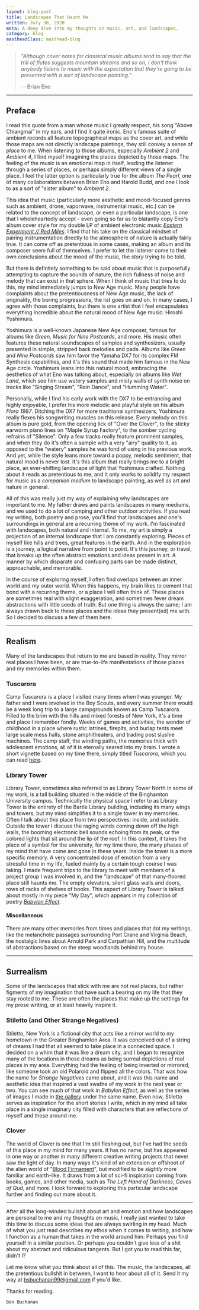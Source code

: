 ```yaml
---
layout: blog-post
title: Landscapes That Haunt Me
written: July 30, 2020
meta: A deep dive into my thoughts on music, art, and landscapes.
category: blog
mastheadClass: masthead-blog
---
```


> _"Although cover notes for classical music albums tend to say that the trill of flutes suggests mountain streams and so on, I don't think anybody listens to music with the expectation that they're going to be presented with a sort of landscape painting."_
>
> 	-- Brian Eno

<hr>

## Preface

I read this quote from a man whose music I greatly respect, his song "Above Chiangmai" in my ears, and I find it quite ironic. Eno's famous suite of ambient records all feature topographical maps as the cover art, and while those maps are not directly landscape paintings, they still convey a sense of _place_ to me. When listening to those albums, especially _Ambient 2_ and _Ambient 4_, I find myself imagining the places depicted by those maps. The feeling of the music is an emotional map in itself, leading the listener through a series of places, or perhaps simply different views of a single place. I feel the latter option is particularly true for the album _The Pearl_, one of many collaborations between Brian Eno and Harold Budd, and one I look to as a sort of "sister album" to _Ambient 2_.

This idea that music (particularly more aesthetic and mood-focused genres such as ambient, drone, vaporwave, instrumental music, etc.) can be related to the concept of landscape, or even a particular landscape, is one that I wholeheartedly accept - even going so far as to blatantly copy Eno's album cover style for my double LP of ambient electronic music [_Eastern Experiment // Red Miles_](/music/index.html). I find that his take on the classical mindset of pairing instrumentation directly to the atmosphere of nature is actually fairly true. It can come off as pretentious in some cases, making an album and its composer seem full of themselves. I prefer to let the listener come to their own conclusions about the mood of the music, the _story_ trying to be told.

But there is definitely something to be said about music that is purposefully attempting to capture the sounds of nature, the rich fullness of noise and melody that can exist in that sphere. When I think of music that tries to do this, my mind immediately jumps to New Age music. Many people have complaints about the pretentiousness of New Age music, the lack of originality, the boring progressions, the list goes on and on. In many cases, I agree with those complaints, but there is one artist that I feel encapsulates everything incredible about the natural mood of New Age music: Hiroshi Yoshimura.

Yoshimura is a well-known Japanese New Age composer, famous for albums like _Green_, _Music for Nine Postcards_, and more. His music often features these natural soundscapes of samples and synthesizers, usually presented in simple, stripped back melodies and pads. Albums like _Green_ and _Nine Postcards_ saw him favor the Yamaha DX7 for its complex FM Synthesis capabilities, and it's this sound that made him famous in the New Age circle. Yoshimura leans into this natural mood, embracing the aesthetics of what Eno was talking about, especially on albums like _Wet Land_, which see him use watery samples and misty walls of synth noise on tracks like "Singing Stream", "Rain Dance", and "Humming Water".

Personally, while I find his early work with the DX7 to be entrancing and highly enjoyable, I prefer his more melodic and playful style on his album _Flora 1987_. Ditching the DX7 for more traditional synthesizers, Yoshimura really flexes his songwriting muscles on this release. Every melody on this album is pure gold, from the opening lick of "Over the Clover", to the sticky earworm piano lines on "Maple Syrup Factory", to the somber cycling refrains of "Silence". Only a few tracks really feature prominent samples, and when they do it's often a sample with a very "airy" quality to it, as opposed to the "watery" samples he was fond of using in his previous work. And yet, while the style leans more toward a poppy, melodic sentiment, that natural mood is never lost. It's this album that really brings me to a bright place, an ever-shifting landscape of light that Yoshimura crafted. Nothing about it reads as pretentious to me, and it only works to solidify my respect for music as a _companion medium_ to landscape painting, as well as art and nature in general.

All of this was really just my way of explaining why landscapes are important to me. My father draws and paints landscapes in many mediums, and we used to do a lot of camping and other outdoor activities. If you read my writing, both poetry and prose, you'll find that landscapes and one's surroundings in general are a recurring theme of my work. I'm fascinated with landscapes, both natural and internal. To me, my art is simply a projection of an internal landscape that I am constantly exploring. Pieces of myself like hills and trees, great features in the earth. And in the exploration is a journey, a logical narrative from point to point. It's this journey, or travel, that breaks up the often abstract emotions and ideas present in art. A manner by which disparate and confusing parts can be made distinct, approachable, and memorable.

In the course of exploring myself, I often find overlaps between an inner world and my outer world. When this happens, my brain likes to cement that bond with a recurring theme, or a place I will often think of. These places are sometimes real with slight exaggeration, and sometimes fever dream abstractions with little seeds of truth. But one thing is always the same; I am always drawn back to these places and the ideas they present(ed) me with. So I decided to discuss a few of them here.

<hr>

## Realism

Many of the landscapes that return to me are based in reality. They mirror real places I have been, or are true-to-life manifestations of those places and my memories within them.

### Tuscarora

Camp Tuscarora is a place I visited many times when I was younger. My father and I were involved in the Boy Scouts, and every summer there would be a week long trip to a large campgrounds known as Camp Tuscarora. Filled to the brim with the hills and mixed forests of New York, it's a time and place I remember fondly. Weeks of games and activities, the wonder of childhood in a place where rustic latrines, firepits, and burlap tents meet large scale mess halls, stone amphitheaters, and trading post slushie machines. The camp staff, the winding paths, the memories thick with adolescent emotions, all of it is eternally seared into my brain. I wrote a short vignette based on my time there, simply titled _Tuscarora_, which you can read [here](/prose/2020/05/04/Tuscarora/).

### Library Tower

Library Tower, sometimes also referred to as Library Tower North in some of my work, is a tall building situated in the middle of the Binghamton University campus. Technically the physical space I refer to as Library Tower is the entirety of the Bartle Library building, including its many wings and towers, but my mind simplifies it to a single tower in my memories. Often I talk about this place from two perspectives: inside, and outside. Outside the tower I discuss the raging winds coming down off the high walls, the booming electronic bell sounds echoing from its peak, or the colored lights that sit around the lip of the roof. In this context, it takes the place of a symbol for the university, for my time there, the many phases of my mind that have come and gone in these years. Inside the tower is a more specific memory. A very concentrated dose of emotion from a very stressful time in my life, fueled mainly by a certain tough course I was taking. I made frequent trips to the library to meet with members of a project group I was involved in, and the "landscape" of that many-floored place still haunts me. The empty elevators, silent glass walls and doors, rows of racks of shelves of books. This aspect of Library Tower is talked about mostly in my piece "My Day", which appears in my collection of poetry [_Babylon Effect_](/poetry/).

#### Miscellaneous

There are many other memories from times and places that dot my writings, like the melancholic passages surrounding Port Crane and Virginia Beach, the nostalgic lines about Arnold Park and Carpathian Hill, and the multitude of abstractions based on the steep woodlands behind my house.

<hr>

## Surrealism

Some of the landscapes that stick with me are not real places, but rather figments of my imagination that have such a bearing on my life that they stay rooted to me. These are often the places that make up the settings for my prose writing, or at least heavily inspire it.

### Stiletto (and Other Strange Negatives)

Stiletto, New York is a fictional city that acts like a mirror world to my hometown in the Greater Binghamton Area. It was conceived out of a string of dreams I had that all seemed to take place in a connected space. I decided on a whim that it was like a dream city, and I began to recognize many of the locations in those dreams as being surreal depictions of real places in my area. Everything had the feeling of being inverted or mirrored, like someone took an old Polaroid and flipped all the colors. That was how the name for _Strange Negatives_ came about, and it was this name and aesthetic idea that inspired a vast swathe of my work in the next year or two. You can see much of that work in _Babylon Effect_, as well as the series of images I made in [the gallery](/gallery/strange-negatives/) under the same name. Even now, Stiletto serves as inspiration for the short stories I write, which in my mind all take place in a single imaginary city filled with characters that are reflections of myself and those around me.

### Clover

The world of Clover is one that I'm still fleshing out, but I've had the seeds of this place in my mind for many years. It has no name, but has appeared in one way or another in many different creative writing projects that never saw the light of day. In many ways it's kind of an extension or offshoot of the alien world of "[Blood Firmament](/prose/2020/06/09/Blood-Firmament-Part-One/)", but modified to be _slightly_ more familiar and earth-like. It draws from a lot of sci-fi inspiration coming from books, games, and other media, such as _The Left Hand of Darkness_, _Caves of Qud_, and more. I look forward to exploring this particular landscape further and finding out more about it.

<hr>

After all the long-winded bullshit about art and emotion and how landscapes are personal to me and my thoughts on music, I really just wanted to take this time to discuss some ideas that are always swirling in my head. Much of what you just read describes my ethos when it comes to writing, and how I function as a human that takes in the world around him. Perhaps you find yourself in a similar position. Or perhaps you couldn't give less of a shit about my abstract and ridiculous tangents. But I got you to read this far, didn't I?

Let me know what you think about all of this. The music, the landscapes, all the pretentious bullshit in between, I want to hear about all of it. Send it my way at bsbuchanan99@gmail.com if you'd like.

Thanks for reading.

	Ben Buchanan
